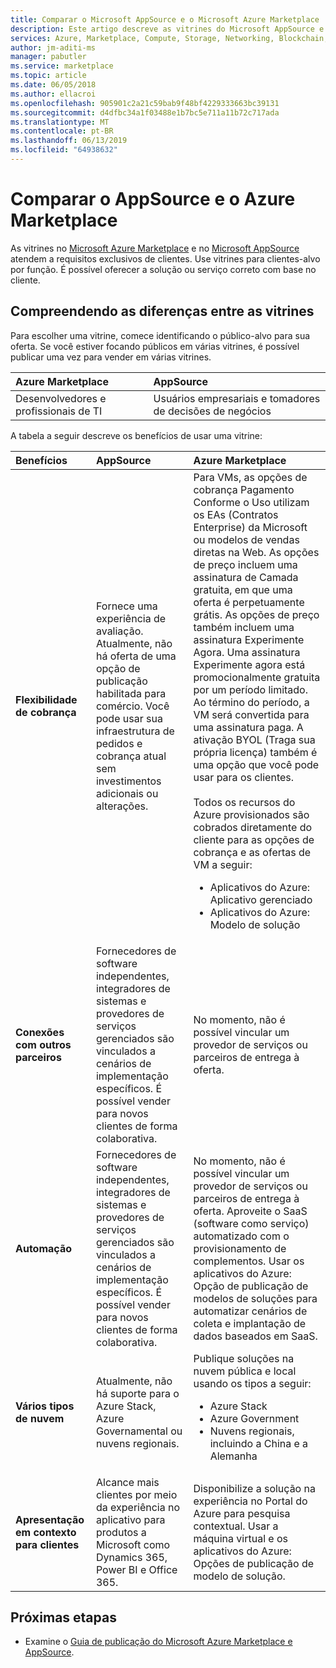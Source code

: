 ```yaml
---
title: Comparar o Microsoft AppSource e o Microsoft Azure Marketplace | Azure
description: Este artigo descreve as vitrines do Microsoft AppSource e do Microsoft Azure Marketplace.
services: Azure, Marketplace, Compute, Storage, Networking, Blockchain, Security
author: jm-aditi-ms
manager: pabutler
ms.service: marketplace
ms.topic: article
ms.date: 06/05/2018
ms.author: ellacroi
ms.openlocfilehash: 905901c2a21c59bab9f48bf4229333663bc39131
ms.sourcegitcommit: d4dfbc34a1f03488e1b7bc5e711a11b72c717ada
ms.translationtype: MT
ms.contentlocale: pt-BR
ms.lasthandoff: 06/13/2019
ms.locfileid: "64938632"
---
```

# <a name="comparing-appsource-and-the-azure-marketplace"></a>Comparar o AppSource e o Azure Marketplace
As vitrines no [ Microsoft Azure Marketplace](https://azuremarketplace.microsoft.com) e no [Microsoft AppSource](https://appsource.microsoft.com) atendem a requisitos exclusivos de clientes. Use vitrines para clientes-alvo por função. É possível oferecer a solução ou serviço correto com base no cliente.

## <a name="understanding-the-differences-between-storefronts"></a>Compreendendo as diferenças entre as vitrines
Para escolher uma vitrine, comece identificando o público-alvo para sua oferta. Se você estiver focando públicos em várias vitrines, é possível publicar uma vez para vender em várias vitrines.

| Azure Marketplace | AppSource |
|:--- |:--- |
| Desenvolvedores e profissionais de TI | Usuários empresariais e tomadores de decisões de negócios |
 
A tabela a seguir descreve os benefícios de usar uma vitrine:

| Benefícios | AppSource | Azure Marketplace |
|:--- |:--- | :--- |
| **Flexibilidade de cobrança** | Fornece uma experiência de avaliação. Atualmente, não há oferta de uma opção de publicação habilitada para comércio. Você pode usar sua infraestrutura de pedidos e cobrança atual sem investimentos adicionais ou alterações. | Para VMs, as opções de cobrança Pagamento Conforme o Uso utilizam os EAs (Contratos Enterprise) da Microsoft ou modelos de vendas diretas na Web. As opções de preço incluem uma assinatura de Camada gratuita, em que uma oferta é perpetuamente grátis. As opções de preço também incluem uma assinatura Experimente Agora. Uma assinatura Experimente agora está promocionalmente gratuita por um período limitado. Ao término do período, a VM será convertida para uma assinatura paga. A ativação BYOL (Traga sua própria licença) também é uma opção que você pode usar para os clientes.<br /><br/>Todos os recursos do Azure provisionados são cobrados diretamente do cliente para as opções de cobrança e as ofertas de VM a seguir:<ul> <li>Aplicativos do Azure: Aplicativo gerenciado</li> <li>Aplicativos do Azure: Modelo de solução</li> </ul> |
| **Conexões com outros parceiros** | Fornecedores de software independentes, integradores de sistemas e provedores de serviços gerenciados são vinculados a cenários de implementação específicos. É possível vender para novos clientes de forma colaborativa. | No momento, não é possível vincular um provedor de serviços ou parceiros de entrega à oferta. | 
| **Automação** | Fornecedores de software independentes, integradores de sistemas e provedores de serviços gerenciados são vinculados a cenários de implementação específicos. É possível vender para novos clientes de forma colaborativa. | No momento, não é possível vincular um provedor de serviços ou parceiros de entrega à oferta. Aproveite o SaaS (software como serviço) automatizado com o provisionamento de complementos. Usar os aplicativos do Azure: Opção de publicação de modelos de soluções para automatizar cenários de coleta e implantação de dados baseados em SaaS. |
| **Vários tipos de nuvem** | Atualmente, não há suporte para o Azure Stack, Azure Governamental ou nuvens regionais. | Publique soluções na nuvem pública e local usando os tipos a seguir:<ul> <li>Azure Stack</li> <li>Azure Government</li> <li>Nuvens regionais, incluindo a China e a Alemanha</li></ul> |
| **Apresentação em contexto para clientes** | Alcance mais clientes por meio da experiência no aplicativo para produtos a Microsoft como Dynamics 365, Power BI e Office 365. | Disponibilize a solução na experiência no Portal do Azure para pesquisa contextual. Usar a máquina virtual e os aplicativos do Azure: Opções de publicação de modelo de solução. |

## <a name="next-steps"></a>Próximas etapas
*   Examine o [Guia de publicação do Microsoft Azure Marketplace e AppSource](./marketplace-publishers-guide.md).

